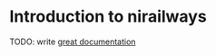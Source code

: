 # Introduction to nirailways

TODO: write [great documentation](http://jacobian.org/writing/what-to-write/)
